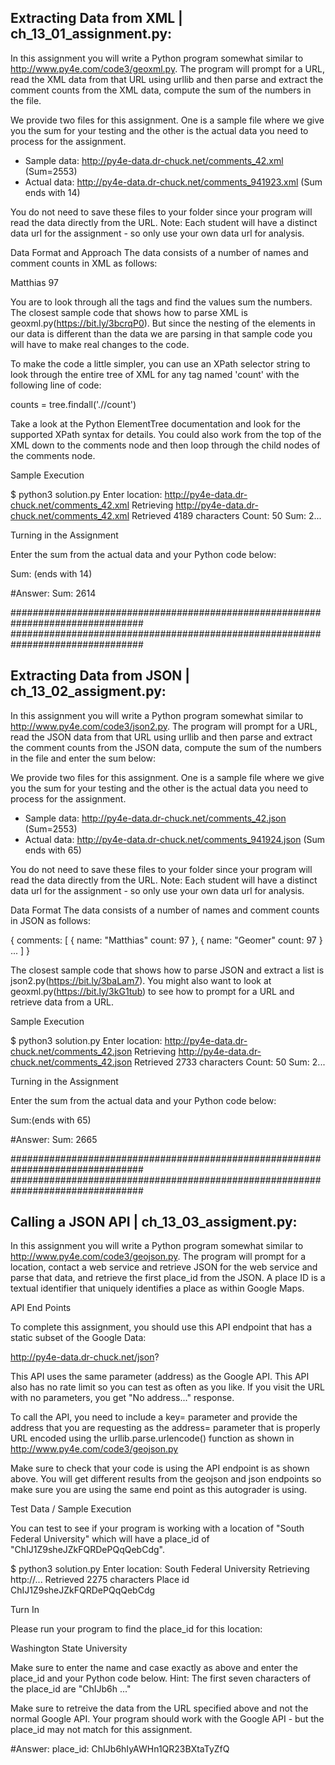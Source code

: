 Extracting Data from XML | ch_13_01_assignment.py:
--------------------------------------------------------------------------------

In this assignment you will write a Python program somewhat similar to
http://www.py4e.com/code3/geoxml.py. The program will prompt for a URL, read
the XML data from that URL using urllib and then parse and extract the comment
counts from the XML data, compute the sum of the numbers in the file.

We provide two files for this assignment. One is a sample file where we give
you the sum for your testing and the other is the actual data you need to
process for the assignment.

- Sample data: http://py4e-data.dr-chuck.net/comments_42.xml (Sum=2553)
- Actual data: http://py4e-data.dr-chuck.net/comments_941923.xml (Sum ends with 14)

You do not need to save these files to your folder since your program will read
the data directly from the URL. Note: Each student will have a distinct data url
for the assignment - so only use your own data url for analysis.

Data Format and Approach
The data consists of a number of names and comment counts in XML as follows:

<comment>
  <name>Matthias</name>
  <count>97</count>
</comment>

You are to look through all the <comment> tags and find the <count> values
sum the numbers. The closest sample code that shows how to parse XML is
geoxml.py(https://bit.ly/3bcrqP0). But since the nesting of the elements
in our data is different than the data we are parsing in that sample code
you will have to make real changes to the code.

To make the code a little simpler, you can use an XPath selector string
to look through the entire tree of XML for any tag named 'count' with the
following line of code:

counts = tree.findall('.//count')

Take a look at the Python ElementTree documentation and look for the supported
XPath syntax for details. You could also work from the top of the XML down to
the comments node and then loop through the child nodes of the comments node.

Sample Execution

$ python3 solution.py
Enter location: http://py4e-data.dr-chuck.net/comments_42.xml
Retrieving http://py4e-data.dr-chuck.net/comments_42.xml
Retrieved 4189 characters
Count: 50
Sum: 2...

Turning in the Assignment

Enter the sum from the actual data and your Python code below:

Sum: (ends with 14)

#Answer:
Sum: 2614

################################################################################
################################################################################

Extracting Data from JSON | ch_13_02_assigment.py:
--------------------------------------------------------------------------------

In this assignment you will write a Python program somewhat similar to
http://www.py4e.com/code3/json2.py. The program will prompt for a URL, read
the JSON data from that URL using urllib and then parse and extract the comment
counts from the JSON data, compute the sum of the numbers in the file and enter
the sum below:

We provide two files for this assignment. One is a sample file where we give
you the sum for your testing and the other is the actual data you need to
process for the assignment.

- Sample data: http://py4e-data.dr-chuck.net/comments_42.json (Sum=2553)
- Actual data: http://py4e-data.dr-chuck.net/comments_941924.json (Sum ends with 65)

You do not need to save these files to your folder since your program will read
the data directly from the URL. Note: Each student will have a distinct data url
for the assignment - so only use your own data url for analysis.

Data Format
The data consists of a number of names and comment counts in JSON as follows:

{
  comments: [
    {
      name: "Matthias"
      count: 97
    },
    {
      name: "Geomer"
      count: 97
    }
    ...
  ]
}

The closest sample code that shows how to parse JSON and extract a list is
json2.py(https://bit.ly/3baLam7). You might also want to look at
geoxml.py(https://bit.ly/3kG1tub) to see how to prompt for a URL and retrieve
data from a URL.

Sample Execution

$ python3 solution.py
Enter location: http://py4e-data.dr-chuck.net/comments_42.json
Retrieving http://py4e-data.dr-chuck.net/comments_42.json
Retrieved 2733 characters
Count: 50
Sum: 2...

Turning in the Assignment

Enter the sum from the actual data and your Python code below:

Sum:(ends with 65)

#Answer:
Sum: 2665

################################################################################
################################################################################

Calling a JSON API | ch_13_03_assigment.py:
--------------------------------------------------------------------------------

In this assignment you will write a Python program somewhat similar to
http://www.py4e.com/code3/geojson.py. The program will prompt for a location,
contact a web service and retrieve JSON for the web service and parse that data,
and retrieve the first place_id from the JSON. A place ID is a textual
identifier that uniquely identifies a place as within Google Maps.

API End Points

To complete this assignment, you should use this API endpoint that has a
static subset of the Google Data:

http://py4e-data.dr-chuck.net/json?

This API uses the same parameter (address) as the Google API. This API also has
no rate limit so you can test as often as you like. If you visit the URL with
no parameters, you get "No address..." response.

To call the API, you need to include a key= parameter and provide the address
that you are requesting as the address= parameter that is properly URL encoded
using the urllib.parse.urlencode() function as shown
in http://www.py4e.com/code3/geojson.py

Make sure to check that your code is using the API endpoint is as shown above.
You will get different results from the geojson and json endpoints so make
sure you are using the same end point as this autograder is using.

Test Data / Sample Execution

You can test to see if your program is working with a location of
"South Federal University" which will have a place_id
of "ChIJ1Z9sheJZkFQRDePQqQebCdg".

$ python3 solution.py
Enter location: South Federal University
Retrieving http://...
Retrieved 2275 characters
Place id ChIJ1Z9sheJZkFQRDePQqQebCdg

Turn In

Please run your program to find the place_id for this location:

Washington State University

Make sure to enter the name and case exactly as above and enter the place_id
and your Python code below. Hint: The first seven characters of the place_id
are "ChIJb6h ..."

Make sure to retreive the data from the URL specified above and not the
normal Google API. Your program should work with the Google API -
but the place_id may not match for this assignment.

#Answer:
place_id: ChIJb6hIyAWHn1QR23BXtaTyZfQ
